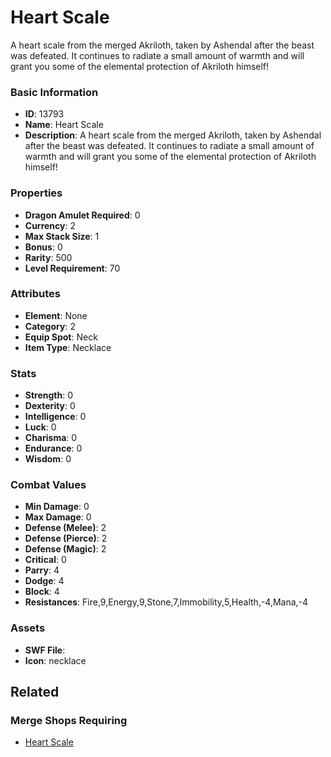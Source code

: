 # Heart Scale

A heart scale from the merged Akriloth, taken by Ashendal after the beast was defeated. It continues to radiate a small amount of warmth and will grant you some of the elemental protection of Akriloth himself!

### Basic Information

- **ID**: 13793
- **Name**: Heart Scale
- **Description**: A heart scale from the merged Akriloth, taken by Ashendal after the beast was defeated. It continues to radiate a small amount of warmth and will grant you some of the elemental protection of Akriloth himself!

### Properties

- **Dragon Amulet Required**: 0
- **Currency**: 2
- **Max Stack Size**: 1
- **Bonus**: 0
- **Rarity**: 500
- **Level Requirement**: 70

### Attributes

- **Element**: None
- **Category**: 2
- **Equip Spot**: Neck
- **Item Type**: Necklace

### Stats

- **Strength**: 0
- **Dexterity**: 0
- **Intelligence**: 0
- **Luck**: 0
- **Charisma**: 0
- **Endurance**: 0
- **Wisdom**: 0

### Combat Values

- **Min Damage**: 0
- **Max Damage**: 0
- **Defense (Melee)**: 2
- **Defense (Pierce)**: 2
- **Defense (Magic)**: 2
- **Critical**: 0
- **Parry**: 4
- **Dodge**: 4
- **Block**: 4
- **Resistances**: Fire,9,Energy,9,Stone,7,Immobility,5,Health,-4,Mana,-4

### Assets

- **SWF File**: 
- **Icon**: necklace

## Related

### Merge Shops Requiring

- [Heart Scale](../merge-shops/238-heart-scale.md)


